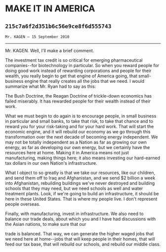 # MAKE IT IN AMERICA
## `215c7a6f2d351b6c56e9ce8f6d555743`
`Mr. KAGEN — 15 September 2010`

---


Mr. KAGEN. Well, I'll make a brief comment.

The investment tax credit is so critical for emerging pharmaceutical 
companies--for biotechnology in particular. So when you reward people 
for doing good work instead of rewarding corporations and people for 
their wealth, you really begin to get that engine of America going, 
that small-business engine that really creates all the jobs that we 
need. I would summarize what Mr. Ryan had to say as this:

The Bush Doctrine, the Reagan Doctrine of trickle-down economics has 
failed miserably. It has rewarded people for their wealth instead of 
their work.

What we must begin to do again is to encourage people, in small 
business in particular and small banks, to take that risk, to take that 
chance and to reward you for your risk-taking and for your hard work. 
That will start the economic engine, and it will rebuild our economy as 
we go through this transformation over the next decade of becoming 
energy independent. We may not be totally independent as a Nation as 
far as growing our own energy, as far as developing our own energy, but 
we certainly have the resources here at home. Making it in America 
means not just manufacturing, making things here; it also means 
investing our hard-earned tax dollars in our own Nation's 
infrastructure.

What I object to so greatly is that we take our resources, like our 
children, and send them off to Iraq and Afghanistan, and we send $2 
billion a week into Afghanistan, rebuilding buildings we've never 
destroyed and building schools that they may need, but we need schools 
as well and water treatment plants. Look, if we're going to build an 
infrastructure, it should be here in these United States. That is where 
my people live. I don't represent people overseas.

Finally, with manufacturing, invest in infrastructure. We also need 
to balance our trade deals, about which you and I have had discussions 
with the Asian nations, to make sure that our


trade is balanced. That way, we can generate the higher waged jobs that 
we need here at home--jobs that will keep people in their homes, that 
will feed our tax base, that will rebuild our schools, and rebuild our 
middle class.